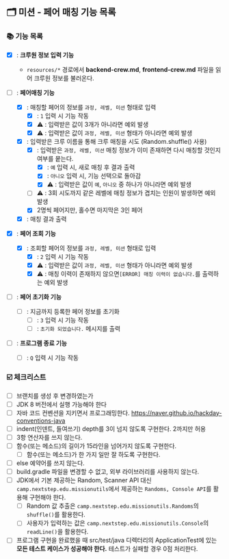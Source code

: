 ## 🗂 미션 - 페어 매칭 기능 목록

###  📚 기능 목록

- [x] : **크루원 정보 입력 기능**
  * `resources/*` 경로에서 **backend-crew.md**, **frontend-crew.md** 파일을 읽어 크루원 정보를 불러온다.

- [ ] : **페어매칭 기능**
  + [x] : 매칭할 페어의 정보를 `과정, 레벨, 미션` 형태로 입력
    * [x] : `1` 입력 시 기능 작동
    * [x] ⚠️ : 입력받은 값이 3개가 아니라면 예외 발생
    * [x] ⚠️ : 입력받은 값이 `과정, 레벨, 미션` 형태가 아니라면 예외 발생
  + [x] : 입력받은 크루 이름을 통해 크루 매칭을 시도 (Random.shuffle() 사용)
    * [x] : 입력받은 `과정, 레벨, 미션` 매칭 정보가 이미 존재하면 다시 매칭할 것인지 여부를 뭍는다.
      * [x] : `예` 입력 시, 새로 매칭 후 결과 출력
      * [x] : `아니오` 입력 시, 기능 선택으로 돌아감
      * [x] ⚠️ : 입력받은 값이 `예`, `아니오` 중 하나가 아니라면 예외 발생
    * [ ] ⚠️ : 3회 시도까지 같은 레벨에 매칭 정보가 겹치는 인원이 발생하면 예외 발생
    * [x] 2명씩 페어지만, 홀수면 마지막은 3인 페어
  + [x] : 매칭 결과 출력

- [x] : **페어 조회 기능**
  + [x] : 조회할 페어의 정보를 `과정, 레벨, 미션` 형태로 입력
    * [x] : `2` 입력 시 기능 작동
    * [x] ⚠️ : 입력받은 값이 `과정, 레벨, 미션` 형태가 아니라면 예외 발생
    * [x] ⚠️ : 매칭 이력이 존재하지 않으면`[ERROR] 매칭 이력이 없습니다.`를 출력하는 예외 발생

- [ ] : **페어 초기화 기능**
  - [ ] : 지금까지 등록한 페어 정보를 초기화
    * [ ] : `3` 입력 시 기능 작동
    * [ ] : `초기화 되었습니다.` 메시지를 출력

- [ ] : **프로그램 종료 기능**
  * [ ] : `Q` 입력 시 기능 작동

<!--
기능 목록
- [ ] : 기능명
  + [ ] : 구현할 기능
	* [ ] : 세부 기능
	* [ ] ⚠️ : 예외 처리 기능
-->


###  ☑️ 체크리스트

- [ ] 브랜치를 생성 후 변경하였는가
- [ ] JDK 8 버전에서 실행 가능해야 한다
- [ ] 자바 코드 컨벤션을 지키면서 프로그래밍한다. https://naver.github.io/hackday-conventions-java
- [ ] indent(인덴트, 들여쓰기) depth를 3이 넘지 않도록 구현한다. 2까지만 허용
- [ ] 3항 연산자를 쓰지 않는다.
- [ ] 함수(또는 메소드)의 길이가 15라인을 넘어가지 않도록 구현한다.
  - [ ] 함수(또는 메소드)가 한 가지 일만 잘 하도록 구현한다.
- [ ] else 예약어를 쓰지 않는다.
- [ ] build.gradle 파일을 변경할 수 없고, 외부 라이브러리를 사용하지 않는다.
- [ ] JDK에서 기본 제공하는 Random, Scanner API 대신 `camp.nextstep.edu.missionutils`에서 제공하는 `Randoms, Console API`를 활용해 구현해야 한다.
  - [ ] Random 값 추출은 `camp.nextstep.edu.missionutils.Randoms`의 `shuffle()`를 활용한다.
  - [ ] 사용자가 입력하는 값은 `camp.nextstep.edu.missionutils.Console`의 `readLine()`을 활용한다.
- [ ] 프로그램 구현을 완료했을 때 src/test/java 디렉터리의 ApplicationTest에 있는 **모든 테스트 케이스가 성공해야 한다.** 테스트가 실패할 경우 0점 처리한다.